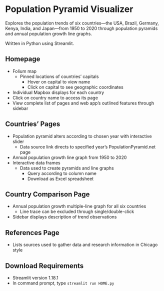 # Population Pyramid Visualizer

Explores the population trends of six countries—the USA, Brazil, Germany, Kenya, India, and Japan—from 1950 to 2020 through population pyramids and annual population growth line graphs.

Written in Python using Streamlit.

## Homepage

- Folium map
  - Pinned locations of countries’ capitals
    - Hover on capital to view name
    - Click on capital to see geographic coordinates
- Individual Mapbox displays for each country
- Click on country name to access its page
- View complete list of pages and web app’s outlined features through sidebar

## Countries’ Pages

- Population pyramid alters according to chosen year with interactive slider
  - Data source link directs to specified year’s PopulationPyramid.net page
- Annual population growth line graph from 1950 to 2020
- Interactive data frames
  - Data used to create pyramids and line graphs
    - Query according to column name
    - Download as Excel spreadsheet

## Country Comparison Page

- Annual population growth multiple-line graph for all six countries
  - Line trace can be excluded through single/double-click
- Sidebar displays description of trend observations

## References Page

- Lists sources used to gather data and research information in Chicago style

## Download Requirements

- Streamlit version 1.18.1
- In command prompt, type `streamlit run HOME.py`
